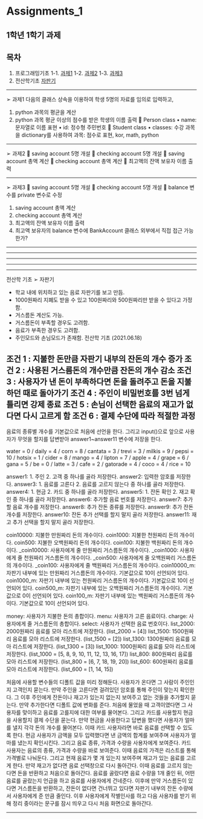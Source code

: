 # Assignments_1
1학년 1학기 과제
---

## 목차
1. 프로그래밍기초
    1-1. [과제1](#과제1)
    1-2. [과제2](#과제2)
    1-3. [과제3](#과제3)
2. 전산학기초
    [자판기](#자판기)

---

➢ 과제1
다음의 클래스 상속을 이용하여 학생 5명의 자료를 임의로 입력하고, 
1. python 과목의 평균을 계산
2. python 과목 평균 이상의 점수를 받은 학생의 이름 출력
 Person class
• name: 문자열로 이름 표현
• id: 정수형 주민번호
 Student class
• classes: 수강 과목을 dictionary를 사용하여 과목: 점수로 표현, kor, math, python
    
---
    
➢ 과제2
 saving account 5명 개설
 checking account 5명 개설
 saving account 총액 계산
 checking account 총액 계산
 최고액의 잔액 보유자 이름 출력
    
---
    
➢ 과제3
 saving account 5명 개설
 checking account 5명 개설
 balance 변수를 private 변수로 수정
1. saving account 총액 계산
2. checking account 총액 계산
3. 최고액의 잔액 보유자 이름 출력
4. 최고액 보유자의 balance 변수에 BankAccount 클래스 외부에서 직접 접근 가능한가?
     
---
---
---
---
---
    
전산학 기초
➢ 자판기
- 학교 내에 위치하고 있는 음료 자판기를 보고 만듬.
- 1000원짜리 지폐도 받을 수 있고 100원짜리와 500원짜리만 받을 수 있다고 가정함.
- 거스름돈 계산도 가능.
- 거스름돈이 부족할 경우도 고려함.
- 음료가 부족한 경우도 고려함.
- 주인모드와 손님모드가 존재함.
전산학 기초 (2021.06.18)

조건 1 : 지불한 돈만큼 자판기 내부의 잔돈의 개수 증가
조건 2 : 사용된 거스름돈의 개수만큼 잔돈의 개수 감소
조건 3 : 사용자가 낸 돈이 부족하다면 돈을 돌려주고 돈을 지불하던 때로 돌아가기
조건 4 : 주인이 비밀번호를 3번 넘게 틀리면 강제 종료
조건 5 : 손님이 선택한 음료의 재고가 없다면 다시 고르게 함
조건 6 : 결제 수단에 따라 적절한 과정
-------------------------------------------------------------------------------------------
음료의 종류별 개수를 기본값으로 처음에 선언을 한다.
그리고 input()으로 앞으로 사용자가 무엇을 할지를 답변받아 answer1~answer11 변수에 저장을 한다.

water = 0 / daily = 4 / corn = 8 / cantata = 3 / trevi = 3 / milkis = 9 / pepsi = 10 /
hotsix = 1 / cider = 8 / mango = 4 / lipton = 7 / apple = 4 / grape = 6 / gana = 5 /
be = 0 / latte = 3 / cafe = 2 / gatorade = 4 / coco = 4 / rice = 10

answer1: 1. 주인 2. 고객 중 하나를 골라 저장한다.
answer2: 입력한 암호를 저장한다.
answer3: 1. 음료를 고른다 2. 음료를 고르지 않는다 중 하나를 골라 저장한다.
answer4: 1. 현금 2. 카드 중 하나를 골라 저장한다.
answer5: 1. 잔돈 확인 2. 재고 확인 중 하나를 골라 저장한다.
answer6: 추가할 음료 번호를 저장한다.
answer7: 추가할 음료 개수를 저장한다.
answer8: 추가 잔돈 종류를 저장한다.
answer9: 추가 잔돈 개수를 저장한다.
answer10: 잔돈 추가 선택를 할지 말지 골라 저장한다.
answer11: 재고 추가 선택을 할지 말지 골라 저장한다.

coin10000: 지불한 만원짜리 돈의 개수이다.
coin1000: 지불한 천원짜리 돈의 개수이다.
coin500: 지불한 오백원짜리 돈의 개수이다.
coin100: 지불한 백원짜리 돈의 개수이다.
_coin10000: 사용자에게 줄 만원짜리 거스름돈의 개수이다.
_coin1000: 사용자에게 줄 천원짜리 거스름돈의 개수이다.
_coin500: 사용자에게 줄 오백원짜리 거스름돈의 개수이다.
_coin100: 사용자에게 줄 백원짜리 거스름돈의 개수이다.
coin10000_m: 자판기 내부에 있는 만원짜리 거스름돈의 개수이다. 기본값으로 10이 선언되어 있다.
coin1000_m: 자판기 내부에 있는 천원짜리 거스름돈의 개수이다. 기본값으로 10이 선언되어 있다.
coin500_m: 자판기 내부에 있는 오백원짜리 거스름돈의 개수이다. 기본값으로 0이 선언되어 있다.
coin100_m: 자판기 내부에 있는 백원짜리 거스름돈의 개수이다. 기본값으로 10이 선언되어 있다.

money: 사용자가 지불한 돈의 총합이다.
menu: 사용자가 고른 음료이다.
charge: 사용자에게 줄 거스름돈의 총합이다.
select: 사용자가 선택한 음료 번호이다.
list_2000: 2000원짜리 음료를 모아 리스트에 저장한다. (list_2000 = [4])
list_1500: 1500원짜리 음료를 모아 리스트에 저장한다. (list_1500 = [2])
list_1300: 1300원짜리 음료를 모아 리스트에 저장한다. (list_1300 = [3])
list_1000: 1000원짜리 음료를 모아 리스트에 저장한다. (list_1000 = [5, 8, 9, 10, 11, 12, 13, 16, 17])
list_800: 800원짜리 음료를 모아 리스트에 저장한다. (list_800 = [6, 7, 18, 19, 20])
list_600: 600원짜리 음료를 모아 리스트에 저장한다. (list_600 = [1, 14, 15])

 처음에 사용할 변수들의 디폴트 값을 미리 정해둔다.
사용자가 온다면 그 사람이 주인인지 고객인지 묻는다.
만약 주인을 고른다면 걸려있던 암호를 통해 주인이 맞는지 확인한다.
그 이후 주인에게 잔돈이나 재고가 있는지 없는지 보여주고 없는 것들을 추가할지 묻는다.
만약 추가한다면 디폴트 값에 변화를 준다.
처음에 물었을 때 고객이였다면 그 사용자를 맞이하고 음료를 고를지에 대한 여부를 물어본다.
그리고 카드를 사용할지 현금을 사용할지 결제 수단을 묻는다.
만약 현금을 사용한다고 답변을 했다면 사용자가 얼마를 낼지 각각 돈의 개수를 물어본다.
이때 카드 사용자라면 바로 음료를 선택할 수 있도록 한다.
현금 사용자가 금액을 모두 입력했다면 낸 금액의 합계를 보여주며 사용자가 얼마를 냈는지 확인시킨다.
그리고 음료 종류, 가격과 수량을 사용자에게 보여준다.
카드 사용자는 음료의 종류, 가격과 수량을 바로 보여준다.
이때 음료의 가격은 리스트를 통해 가격별로 나눠둔다.
그리고 현재 음료가 몇 개 있는지 보여주며 재고가 있는 음료를 고르게 한다.
만약 재고가 없다면 음료 선택창으로 다시 돌아간다.
이때 음료를 고르지 않는다면 돈을 반환하고 처음으로 돌아간다.
음료를 골랐다면 음료 수량을 1개 줄인 뒤, 어떤 음료를 골랐는지 언급을 하고 음료를 사용자에게 건네준다.
이후에 만약 거스름돈이 있다면 거스름돈을 반환하고,
잔돈이 없다면 건너뛰고 있다면 자판기 내부의 잔돈 수량에서 사용자에게 준 만큼 줄인다.
이후 사용자에게 작별인사를 하고 다음 사용자를 받기 위해 정리 중이라는 문구를 잠시 띄우고 다시 처음 화면으로 돌아간다.

---
